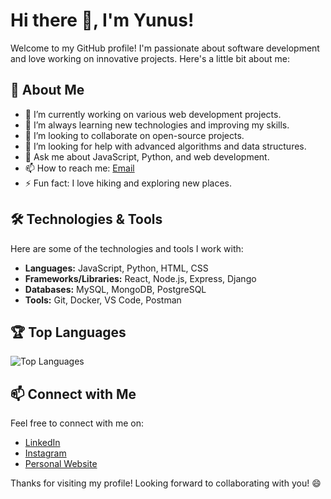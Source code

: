 # Hi there 👋, I'm Yunus!

Welcome to my GitHub profile! I'm passionate about software development and love working on innovative projects. Here's a little bit about me:

## 🚀 About Me

- 🔭 I’m currently working on various web development projects.
- 🌱 I’m always learning new technologies and improving my skills.
- 👯 I’m looking to collaborate on open-source projects.
- 🤔 I’m looking for help with advanced algorithms and data structures.
- 💬 Ask me about JavaScript, Python, and web development.
- 📫 How to reach me: [Email](mailto:yunusdhanzky@gmail.com)
- ⚡ Fun fact: I love hiking and exploring new places.

## 🛠️ Technologies & Tools

Here are some of the technologies and tools I work with:

- **Languages:** JavaScript, Python, HTML, CSS
- **Frameworks/Libraries:** React, Node.js, Express, Django
- **Databases:** MySQL, MongoDB, PostgreSQL
- **Tools:** Git, Docker, VS Code, Postman

<!--## 📊 GitHub Stats

![Teheft1's GitHub stats](https://github-readme-stats.vercel.app/api?username=Teheft1&show_icons=true&theme=radical) -->

## 🏆 Top Languages

![Top Languages](https://github-readme-stats.vercel.app/api/top-langs/?username=Teheft1&layout=compact&theme=radical)

<!--## 📈 Contribution Graph

![Teheft1's Contribution Graph](https://activity-graph.herokuapp.com/graph?username=Teheft1&theme=rogue)-->

## 📫 Connect with Me

Feel free to connect with me on:

- [LinkedIn](https://www.linkedin.com/in/yunus-dhanzky-h-a90521294)
- [Instagram](https://instagram.com/yunsdh_)
- [Personal Website](https://yunusdev.vercel.app)

Thanks for visiting my profile! Looking forward to collaborating with you! 😄
